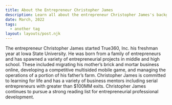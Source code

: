 ```yaml
---
title: About the Entrepreneur Christopher James
description: Learn all about the entrepreneur Christopher James's background
date: March, 2022
tags:
  - another tag
layout: layouts/post.njk
---
```


The entrepreneur Christopher James started True360, Inc. his freshman year at Iowa State University. He was born from a family of entrepreneurs and has spawned a variety of entrepreneurial projects in middle and high school. These included migrating his mother’s brick and mortar business online, developing a competitive multisided mobile game, and managing the operations of a portion of his father’s farm. Christopher James is committed to learning for life and has a variety of business mentors including serial entrepreneurs with greater than $100MM exits. Christopher James continues to pursue a strong reading list for entrepreneurial professional development.

